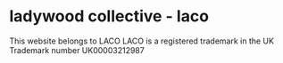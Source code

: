 # ladywood collective - laco
This website belongs to LACO
LACO is a registered trademark in the UK
Trademark number UK00003212987
